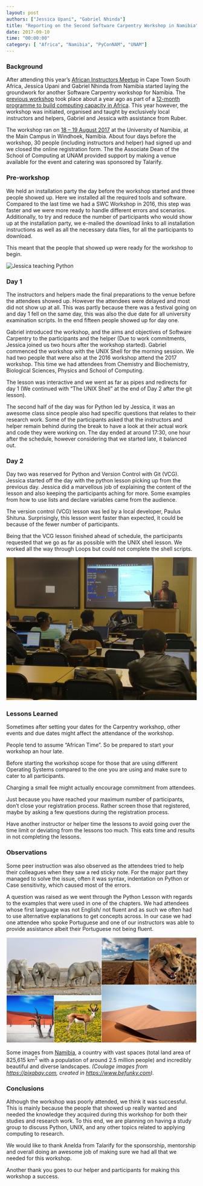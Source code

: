 ```yaml
---
layout: post
authors: ["Jessica Upani", "Gabriel Nhinda"]
title: "Reporting on the Second Software Carpentry Workshop in Namibia"
date: 2017-09-10
time: "00:00:00"
category: [ "Africa", "Namibia", "PyConNAM", "UNAM"]
---
```


### Background

After attending this year’s [African Instructors Meetup](https://software-carpentry.org/blog/2017/05/instructor-training-south-africa.html) in Cape Town South Africa, Jessica Upani and Gabriel Nhinda from Namibia started laying the groundwork for another Software Carpentry workshop for Namibia. The [previous workshop](https://docs.google.com/document/d/1bQadFk4ZmAJ-hhOQ6zym5oZJ_LJnuJ26sWEqa8E64hE/pub) took place about a year ago as part of a [12-month programme to build computing capacity in Africa](https://figshare.com/articles/A_Programme_for_the_Development_of_Computational_and_Digital_Research_Capacity_in_South_Africa_and_Africa_-_phase_1/3382168). This year however, the workshop was initiated, organised and taught by exclusively local instructors and helpers, Gabriel and Jessica with assistance from Ruber. 

The workshop ran on [18 – 19 August 2017](https://shingapi.github.io/2017-08-18-Windhoek/) at the University of Namibia, at the Main Campus in Windhoek, Namibia. About four days before the workshop, 30 people (including instructors and helper) had signed up and we closed the online registration form. The the Associate Dean of the School of Computing at UNAM provided support by making a venue available for the event and catering was sponsored by Talarify.


### Pre-workshop 
We held an installation party the day before the workshop started and three people showed up. Here we installed all the required tools and software. Compared to the last time we had a SWC Workshop in 2016, this step was faster and we were more ready to handle different errors and scenarios. Additionally, to try and reduce the number of participants who would show up at the installation party, we e-mailed the download links to all installation instructions as well as all the necessary data files, for all the  participants to download. 

This meant that the people that showed up were ready for the workshop to begin. 

![Jessica teaching Python](./namibia-tweet.jpg)

### Day 1 
The instructors and helpers made the final preparations to the venue before the attendees showed up. However the attendees were delayed and most did not show up at all. This was partly because there was a festival going on and day 1 fell on the same day, this was also the due date for all university examination scripts.  In the end fifteen people showed up for day one.

Gabriel introduced the workshop, and the aims and objectives of Software Carpentry to the participants and the helper (Due to work commitments, Jessica joined us two hours after the workshop started). Gabriel commenced the workshop with the UNIX Shell for the morning session. We had two people that were also at the 2016 workshop attend the 2017 workshop. This time we had attendees from Chemistry and Biochemistry, Biological Sciences, Physics and School of Computing.

The lesson was interactive and we went as far as pipes and redirects for day 1 (We continued with “The UNIX Shell” at the end of Day 2 after the git lesson).

The second half of the day was for Python led by Jessica, it was an awesome class since people also had specific questions that relates to their research work. Some of the participants asked that the instructors and helper remain behind during the break to have a look at their actual work and code they were working on. The day ended at around 17:30, one hour after the schedule, however considering that we started late, it balanced out. 

### Day 2
Day two was reserved for Python and Version Control with Git (VCG). Jessica started off the day with the python lesson picking up from the previous day. Jessica did a marvellous job of explaining the content of the lesson and also keeping the participants aching for more. Some examples from how to use lists and declare variables came from the audience.

The version control (VCG) lesson was led by a local developer, Paulus Shituna. Surprisingly, this lesson went faster than expected, it could be because of the fewer number of participants. 

Being that the VCG lesson finished ahead of schedule, the participants requested that we go as far as possible with the UNIX shell lesson. We worked all the way through Loops but could not complete the shell scripts.

![The Workshop](./namibia-workshop.jpg "Gabriel teaching the Shell")

### Lessons Learned
Sometimes after setting your dates for the Carpentry workshop, other events and due dates might affect the attendance of the workshop.

People tend to assume “African Time”. So be prepared to start your workshop an hour late. 

Before starting the workshop scope for those that are using different Operating Systems compared to the one you are using and make sure to cater to all participants.

Charging a small fee might actually encourage commitment from attendees.

Just because you have reached your maximum number of participants, don’t close your registration process. Rather screen those that registered, maybe by asking a few questions during the registration process. 

Have another instructor or helper time the lessons to avoid going over the time limit or deviating from the lessons too much. This eats time and results in not completing the lessons.

### Observations

Some peer instruction was also observed as the attendees tried to help their colleagues when they saw a red sticky note. For the major part they managed to solve the issue, often it was syntax, indentation on Python or Case sensitivity, which caused most of the errors.

A question was raised as we went through the Python Lesson with regards to the examples that were used in one of the chapters.
We had attendees whose first language was not English/ not fluent and as such we often had to use alternative explanations to get concepts across. In our case we had one attendee who spoke Portuguese and one of our instructors was able to provide assistance albeit their Portuguese not being fluent.

![Beautiful Namibia](./namibia-images.jpg)

Some images from [Namibia](https://en.wikipedia.org/wiki/Namibia), a country with vast spaces (total land area of 825,615 km<sup>2</sup> with a population of around 2.5 million people) and incredibly beautiful and diverse landscapes. *(Coulage images from https://pixabay.com, created in https://www.befunky.com).*

### Conclusions
Although the workshop was poorly attended, we think it was successful. This is mainly because the people that showed up really wanted and needed the knowledge they acquired during this workshop for both their studies and research work.
To this end, we are planning on having a study group to discuss Python, UNIX, and any other topics related to applying computing to research.

We would like to thank Anelda from Talarify for the sponsorship, mentorship and overall doing an awesome job of making sure we had all that we needed for this workshop.

Another thank you goes to our helper and participants for making this workshop a success.

